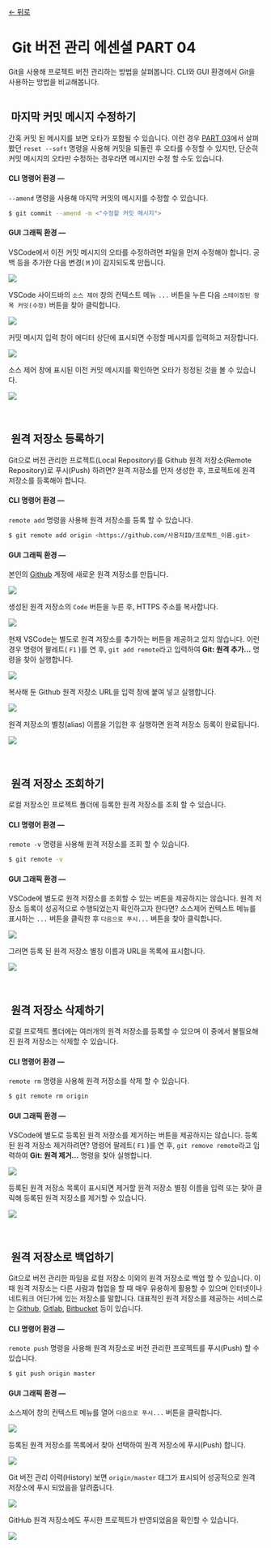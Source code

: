 [← 뒤로](./README.md)

# <img src="./assets/icon-git-1.jpg" alt /> Git 버전 관리 에센셜 PART 04

Git을 사용해 프로젝트 버전 관리하는 방법을 살펴봅니다. CLI와 GUI 환경에서 Git을 사용하는 방법을 비교해봅니다.

<a href="https://bit.ly/GIT_ESSENTIAL" target="_blank"><img src="./assets/00-COVER.jpg" alt /></a>


<!-- ----------------------------------------------------------------------- -->


## <img src="./assets/icon-git-2.png" alt /> 마지막 커밋 메시지 수정하기

간혹 커밋 된 메시지를 보면 오타가 포함될 수 있습니다. 이런 경우 [PART 03](./PART03.md)에서 살펴봤던 `reset --soft` 명령을 사용해 커밋을 되돌린 후 오타를 수정할 수 있지만, 단순히 커밋 메시지의 오타만 수정하는 경우라면 메시지만 수정 할 수도 있습니다.

#### CLI 명령어 환경 —

`--amend` 명령을 사용해 마지막 커밋의 메시지를 수정할 수 있습니다.

```sh
$ git commit --amend -m <"수정할 커밋 메시지">
```


#### GUI 그래픽 환경 —

VSCode에서 이전 커밋 메시지의 오타를 수정하려면 파일을 먼저 수정해야 합니다. 
공백 등을 추가한 다음 변경( `M` )이 감지되도록 만듭니다.

![](assets/vscode-amend-01.png)

VSCode 사이드바의 `소스 제어` 창의 컨텍스트 메뉴 `...` 버튼을 누른 다음 `스테이징된 항목 커밋(수정)` 버튼을 찾아 클릭합니다.

![](assets/vscode-amend-02.png)

커밋 메시지 입력 창이 에디터 상단에 표시되면 수정할 메시지를 입력하고 저장합니다.

![](assets/vscode-amend-03.png)

소스 제어 창에 표시된 이전 커밋 메시지를 확인하면 오타가 정정된 것을 볼 수 있습니다.

![](assets/vscode-amend-04.png)

<br>

<!-- ----------------------------------------------------------------------- -->


## <img src="./assets/icon-git-2.png" alt /> 원격 저장소 등록하기

Git으로 버전 관리한 프로젝트(Local Repository)를 Github 원격 저장소(Remote Repository)로 푸시(Push) 하려면? 원격 저장소를 먼저 생성한 후, 프로젝트에 원격 저장소를 등록해야 합니다.

#### CLI 명령어 환경 —

`remote add` 명령을 사용해 원격 저장소를 등록 할 수 있습니다.

```sh
$ git remote add origin <https://github.com/사용자ID/프로젝트_이름.git>
```


#### GUI 그래픽 환경 —

본인의 [Github](https://github.com) 계정에 새로운 원격 저장소를 만듭니다.

![](assets/github-repository-01.jpg)

생성된 원격 저장소의 `Code` 버튼을 누른 후, HTTPS 주소를 복사합니다.

![](assets/github-repository-02.jpg)

현재 VSCode는 별도로 원격 저장소를 추가하는 버튼을 제공하고 있지 않습니다.
이런 경우 명령어 팔레트( `F1` )를 연 후, `git add remote`라고 입력하여 **Git: 원격 추가...** 명령을 찾아 실행합니다.

![](assets/github-repository-03.png)

복사해 둔 Github 원격 저장소 URL을 입력 창에 붙여 넣고 실행합니다.

![](assets/github-repository-04.png)

원격 저장소의 별칭(alias) 이름을 기입한 후 실행하면 원격 저장소 등록이 완료됩니다.

![](assets/github-repository-05.png)

<br>

<!-- ----------------------------------------------------------------------- -->


## <img src="./assets/icon-git-2.png" alt /> 원격 저장소 조회하기

로컬 저장소인 프로젝트 폴더에 등록한 원격 저장소를 조회 할 수 있습니다.

#### CLI 명령어 환경 —

`remote -v` 명령을 사용해 원격 저장소를 조회 할 수 있습니다.

```sh
$ git remote -v
```

#### GUI 그래픽 환경 —

VSCode에 별도로 원격 저장소를 조회할 수 있는 버튼을 제공하지는 않습니다.
원격 저장소 등록이 성공적으로 수행되었는지 확인하고자 한다면? 소스제어 컨텍스트 메뉴를 표시하는 `...` 버튼을 클릭한 후
`다음으로 푸시...` 버튼을 찾아 클릭합니다.

![](assets/vscode-remote-v01.png)

그러면 등록 된 원격 저장소 별칭 이름과 URL을 목록에 표시합니다.

![](assets/vscode-remote-v02.png)

<br>

<!-- ----------------------------------------------------------------------- -->


## <img src="./assets/icon-git-2.png" alt /> 원격 저장소 삭제하기

로컬 프로젝트 폴더에는 여러개의 원격 저장소를 등록할 수 있으며 이 중에서 불필요해진 원격 저장소는 삭제할 수 있습니다.

#### CLI 명령어 환경 —

`remote rm` 명령을 사용해 원격 저장소를 삭제 할 수 있습니다.

```sh
$ git remote rm origin
```

#### GUI 그래픽 환경 —

VSCode에 별도로 등록된 원격 저장소를 제거하는 버튼을 제공하지는 않습니다.
등록된 원격 저장소 제거하려면? 명령어 팔레트( `F1` )를 연 후, `git remove remote`라고 입력하여 **Git: 원격 제거...** 명령을 찾아 실행합니다.

![](assets/github-remove-remote-01.png)

등록된 원격 저장소 목록이 표시되면 제거할 원격 저장소 별칭 이름을 입력 또는 찾아 클릭해 등록된 원격 저장소를 제거할 수 있습니다.

![](assets/github-remove-remote-02.png)

<br>

<!-- ----------------------------------------------------------------------- -->


## <img src="./assets/icon-git-2.png" alt /> 원격 저장소로 백업하기

Git으로 버전 관리한 파일을 로컬 저장소 이외의 원격 저장소로 백업 할 수 있습니다. 이때 원격 저장소는 다른 사람과 협업을 할 때 매우 유용하게 활용할 수 있으며 인터넷이나 네트워크 어딘가에 있는 저장소를 말합니다. 대표적인 원격 저장소를 제공하는 서비스로는 [Github](https://github.com), [Gitlab](https://gitlab.com), [Bitbucket](https://bitbucket.org/) 등이 있습니다.

#### CLI 명령어 환경 —

`remote push` 명령을 사용해 원격 저장소로 버전 관리한 프로젝트를 푸시(Push) 할 수 있습니다.

```sh
$ git push origin master
```

#### GUI 그래픽 환경 —

소스제어 창의 컨텍스트 메뉴를 열어 `다음으로 푸시...` 버튼을 클릭합니다.

![](assets/github-push-01.png)

등록된 원격 저장소를 목록에서 찾아 선택하여 원격 저장소에 푸시(Push) 합니다.

![](assets/github-push-02.png)

Git 버전 관리 이력(History) 보면 `origin/master` 태그가 표시되어 성공적으로 원격 저장소에 푸시 되었음을 알려줍니다.

![](assets/github-push-03.png)

GitHub 원격 저장소에도 푸시한 프로젝트가 반영되었음을 확인할 수 있습니다.

![](assets/github-push-04.jpg)

<br>

<!-- ----------------------------------------------------------------------- -->
